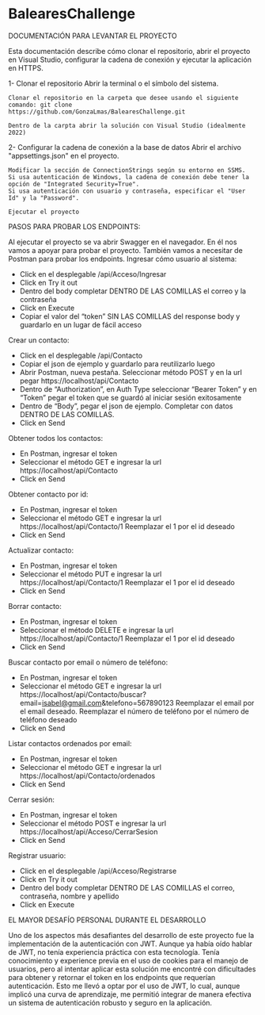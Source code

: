 # BalearesChallenge





DOCUMENTACIÓN PARA LEVANTAR EL PROYECTO

Esta documentación describe cómo clonar el repositorio, abrir el proyecto en Visual Studio, configurar la cadena de conexión y ejecutar la aplicación en HTTPS.

1- Clonar el repositorio
	Abrir la terminal o el símbolo del sistema.

	Clonar el repositorio en la carpeta que desee usando el siguiente comando: git clone 	https://github.com/GonzaLmas/BalearesChallenge.git

	Dentro de la carpta abrir la solución con Visual Studio (idealmente 2022)


2- Configurar la cadena de conexión a la base de datos
	Abrir el archivo "appsettings.json" en el proyecto.

	Modificar la sección de ConnectionStrings según su entorno en SSMS. 
	Si usa autenticación de Windows, la cadena de conexión debe tener la opción de "Integrated Security=True". 
	Si usa autenticación con usuario y contraseña, especificar el "User Id" y la "Password".

	Ejecutar el proyecto






PASOS PARA PROBAR LOS ENDPOINTS:

Al ejecutar el proyecto se va abrir Swagger en el navegador. En él nos vamos a apoyar para probar el proyecto. También vamos a necesitar de Postman para probar los endpoints.
Ingresar cómo usuario al sistema:
-	Click en el desplegable /api/Acceso/Ingresar
-	Click en Try it out
-	Dentro del body completar DENTRO DE LAS COMILLAS el correo y la contraseña
-	Click en Execute
-	Copiar el valor del “token” SIN LAS COMILLAS del response body y guardarlo en un lugar de fácil acceso

Crear un contacto:
-	Click en el desplegable /api/Contacto
-	Copiar el json de ejemplo y guardarlo para reutilizarlo luego
-	Abrir Postman, nueva pestaña. Seleccionar método POST y en la url pegar https://localhost/api/Contacto
-	Dentro de “Authorization”, en Auth Type seleccionar “Bearer Token” y en “Token” pegar el token que se guardó al iniciar sesión exitosamente
-	Dentro de “Body”, pegar el json de ejemplo. Completar con datos DENTRO DE LAS COMILLAS. 
-	Click en Send

Obtener todos los contactos:
-	En Postman, ingresar el token
-	Seleccionar el método GET e ingresar la url https://localhost/api/Contacto
-	Click en Send

Obtener contacto por id:
-	En Postman, ingresar el token
-	Seleccionar el método GET e ingresar la url https://localhost/api/Contacto/1 Reemplazar el 1 por el id deseado
-	Click en Send


Actualizar contacto:
-	En Postman, ingresar el token
-	Seleccionar el método PUT e ingresar la url https://localhost/api/Contacto/1 Reemplazar el 1 por el id deseado
-	Click en Send

Borrar contacto:
-	En Postman, ingresar el token
-	Seleccionar el método DELETE e ingresar la url https://localhost/api/Contacto/1 Reemplazar el 1 por el id deseado
-	Click en Send

Buscar contacto por email o número de teléfono:
-	En Postman, ingresar el token
-	Seleccionar el método GET e ingresar la url https://localhost/api/Contacto/buscar?email=isabel@gmail.com&telefono=567890123 Reemplazar el email por el email deseado. Reemplazar el número de teléfono por el número de teléfono deseado
-	Click en Send

Listar contactos ordenados por email:
-	En Postman, ingresar el token
-	Seleccionar el método GET e ingresar la url https://localhost/api/Contacto/ordenados 
-	Click en Send

Cerrar sesión:
-	En Postman, ingresar el token
-	Seleccionar el método POST e ingresar la url https://localhost/api/Acceso/CerrarSesion
-	Click en Send

Registrar usuario:
-	Click en el desplegable /api/Acceso/Registrarse
-	Click en Try it out
-	Dentro del body completar DENTRO DE LAS COMILLAS el correo, contraseña, nombre y apellido
-	Click en Execute





EL MAYOR DESAFÍO PERSONAL DURANTE EL DESARROLLO 

Uno de los aspectos más desafiantes del desarrollo de este proyecto fue la implementación de la autenticación con JWT. Aunque ya había oído hablar de JWT, no tenía experiencia práctica con esta tecnología. Tenía conocimiento y experience previa en el uso de cookies para el manejo de usuarios, pero al intentar aplicar esta solución me encontré con dificultades para obtener y retornar el token en los endpoints que requerían autenticación. Esto me llevó a optar por el uso de JWT, lo cual, aunque implicó una curva de aprendizaje, me permitió integrar de manera efectiva un sistema de autenticación robusto y seguro en la aplicación.

